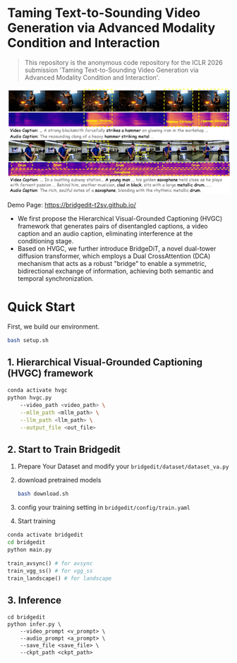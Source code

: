 # Taming Text-to-Sounding Video Generation via Advanced Modality Condition and Interaction

> This repository is the anonymous code repository for the ICLR 2026 submission 'Taming Text-to-Sounding Video Generation via Advanced Modality Condition and Interaction'.

![intro](assests/intro.png)

Demo Page: https://bridgedit-t2sv.github.io/

- We first propose the Hierarchical Visual-Grounded Captioning (HVGC) framework that generates pairs of disentangled captions, a video caption  and an audio caption, eliminating interference at the conditioning stage.
- Based on HVGC, we further introduce BridgeDiT, a novel dual-tower diffusion transformer, which employs a Dual CrossAttention (DCA) mechanism that acts as a robust  "bridge" to enable a symmetric, bidirectional exchange of information, achieving both semantic and temporal synchronization.

# Quick Start

First,  we build our environment.

```bash
bash setup.sh
```

## 1. Hierarchical Visual-Grounded Captioning (HVGC) framework 

```bash
conda activate hvgc
python hvgc.py
	--video_path <video_path> \
	--mllm_path <mllm_path> \
	--llm_path <llm_path> \
	--output_file <out_file>
```

## 2. Start to Train Bridgedit

1. Prepare Your Dataset and modify your `bridgedit/dataset/dataset_va.py`

2. download pretrained models

   ```bash
   bash download.sh
   ```

3. config your training setting in `bridgedit/config/train.yaml`
4. Start training

```bash
conda activate bridgedit
cd bridgedit
python main.py
```

```python
train_avsync() # for avsync
train_vgg_ss() # for vgg_ss
train_landscape() # for landscape
```

## 3. Inference

```
cd bridgedit
python infer.py \
	--video_prompt <v_prompt> \
	--audio_prompt <a_prompt> \
	--save_file <save_file> \
	--ckpt_path <ckpt_path> 
```

